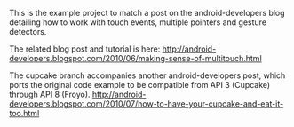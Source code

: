 This is the example project to match a post on the android-developers blog detailing how to work with touch events, multiple pointers and gesture detectors.

The related blog post and tutorial is here: http://android-developers.blogspot.com/2010/06/making-sense-of-multitouch.html

The cupcake branch accompanies another android-developers post, which ports the original code example to be compatible from API 3 (Cupcake) through API 8 (Froyo). http://android-developers.blogspot.com/2010/07/how-to-have-your-cupcake-and-eat-it-too.html